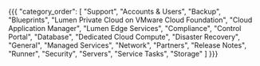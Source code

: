 {{{
  "category_order": [
    "Support",
    "Accounts & Users",
    "Backup",
    "Blueprints",
    "Lumen Private Cloud on VMware Cloud Foundation",
    "Cloud Application Manager",
    "Lumen Edge Services",
    "Compliance",
    "Control Portal",
    "Database",
    "Dedicated Cloud Compute",
    "Disaster Recovery",
    "General",
    "Managed Services",
    "Network",
    "Partners",
    "Release Notes",
    "Runner",
    "Security",
    "Servers",
    "Service Tasks",
    "Storage"
  ]
}}}
